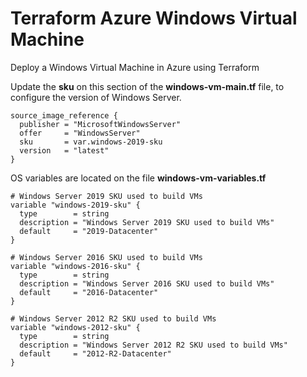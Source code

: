 # Terraform Azure Windows Virtual Machine

Deploy a Windows Virtual Machine in Azure using Terraform

Update the **sku** on this section of the **windows-vm-main.tf** file, to configure the version of Windows Server.

```
source_image_reference {
  publisher = "MicrosoftWindowsServer"
  offer     = "WindowsServer"
  sku       = var.windows-2019-sku
  version   = "latest"
}
```

OS variables are located on the file **windows-vm-variables.tf**

```
# Windows Server 2019 SKU used to build VMs
variable "windows-2019-sku" {
  type        = string
  description = "Windows Server 2019 SKU used to build VMs"
  default     = "2019-Datacenter"
}

# Windows Server 2016 SKU used to build VMs
variable "windows-2016-sku" {
  type        = string
  description = "Windows Server 2016 SKU used to build VMs"
  default     = "2016-Datacenter"
}

# Windows Server 2012 R2 SKU used to build VMs
variable "windows-2012-sku" {
  type        = string
  description = "Windows Server 2012 R2 SKU used to build VMs"
  default     = "2012-R2-Datacenter"
}
```
